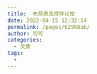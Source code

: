 ```yaml
---
title:  布局表及控件认知
date: 2022-04-15 12:32:14
permalink: /pages/62998ab/
author: 可可
categories:
  - 文章
tags:
  - 
---
```

